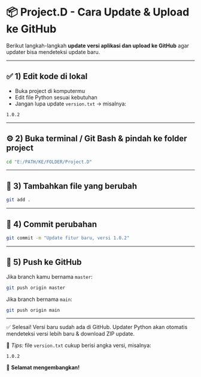 # 📦 Project.D - Cara Update & Upload ke GitHub

Berikut langkah-langkah **update versi aplikasi dan upload ke GitHub** agar updater bisa mendeteksi update baru.

---

## ✅ 1) Edit kode di lokal
- Buka project di komputermu
- Edit file Python sesuai kebutuhan
- Jangan lupa update `version.txt` → misalnya:
```
1.0.2
```

---

## ⚙️ 2) Buka terminal / Git Bash & pindah ke folder project
```bash
cd "E:/PATH/KE/FOLDER/Project.D"
```

---

## 📌 3) Tambahkan file yang berubah
```bash
git add .
```

---

## 📝 4) Commit perubahan
```bash
git commit -m "Update fitur baru, versi 1.0.2"
```

---

## 🚀 5) Push ke GitHub
Jika branch kamu bernama `master`:
```bash
git push origin master
```

Jika branch bernama `main`:
```bash
git push origin main
```

---

✅ Selesai! Versi baru sudah ada di GitHub.
Updater Python akan otomatis mendeteksi versi lebih baru & download ZIP update.

📌 *Tips:* file `version.txt` cukup berisi angka versi, misalnya:
```
1.0.2
```

🚀 **Selamat mengembangkan!**